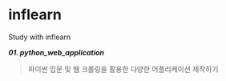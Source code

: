 # inflearn
Study with inflearn

<strong>*01. python_web_application*</strong>
>파이썬 입문 및 웹 크롤링을 활용한 다양한 어플리케이션 제작하기
